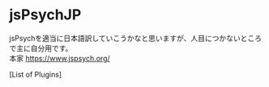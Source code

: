 # jsPsychJP

jsPsychを適当に日本語訳していこうかなと思いますが、人目につかないところで主に自分用です。  
本家 https://www.jspsych.org/

[List of Plugins]

